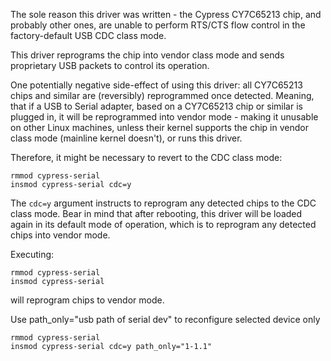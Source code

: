 The sole reason this driver was written - the Cypress CY7C65213 chip, and probably other ones, are unable to perform RTS/CTS flow control in the factory-default USB CDC class mode.

This driver reprograms the chip into vendor class mode and sends proprietary USB packets to control its operation.

One potentially negative side-effect of using this driver: all CY7C65213 chips and similar are (reversibly) reprogrammed once detected. Meaning, that if a USB to Serial adapter, based on a CY7C65213 chip or similar is plugged in, it will be reprogrammed into vendor mode - making it unusable on other Linux machines, unless their kernel supports the chip in vendor class mode (mainline kernel doesn't), or runs this driver.

Therefore, it might be necessary to revert to the CDC class mode:
```
rmmod cypress-serial
insmod cypress-serial cdc=y
```
The `cdc=y` argument instructs to reprogram any detected chips to the CDC class mode. Bear in mind that after rebooting, this driver will be loaded again in its default mode of operation, which is to reprogram any detected chips into vendor mode.

Executing:
```
rmmod cypress-serial
insmod cypress-serial
```
will reprogram chips to vendor mode.

Use path_only="usb path of serial dev" to reconfigure selected device only
```
rmmod cypress-serial
insmod cypress-serial cdc=y path_only="1-1.1"
```